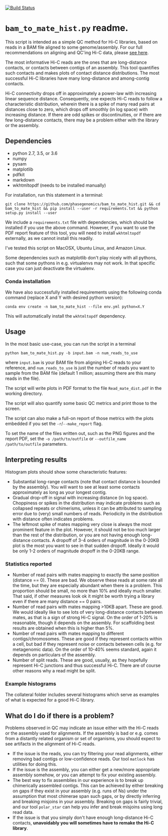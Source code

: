 [![Build Status](https://travis-ci.com/phasegenomics/bam_to_mate_hist.svg?branch=master)](https://travis-ci.com/phasegenomics/bam_to_mate_hist)

# `bam_to_mate_hist.py` readme.

This script is intended as a simple QC method for Hi-C libraries, based on reads in a BAM file aligned to some genome/assembly. For our full recommendations on aligning and QC'ing Hi-C data, please [see here](https://phasegenomics.github.io/2019/09/19/hic-alignment-and-qc.html).

The most informative Hi-C reads are the ones that are long-distance contacts, or contacts between contigs of an assembly. This tool quantifies such contacts and makes plots of contact distance distributions. The most successful Hi-C libraries have many long-distance and among-contig contacts.

Hi-C connectivity drops off in approximately a power-law with increasing linear sequence distance. Consequently, one expects Hi-C reads to follow a characteristic distribution, wherein there is a spike of many read pairs at distances close to zero, which drops off smoothly (in log space) with increasing distance. If there are odd spikes or discontinuities, or if there are few long-distance contacts, there may be a problem either with the library or the assembly.

## Dependencies
* python 2.7, 3.5, or 3.6 
* numpy
* pysam
* matplotlib
* pdfkit
* markdown
* wkhtmltopdf (needs to be installed manually)

For installation, run this statement in a terminal:

`git clone https://github.com/phasegenomics/bam_to_mate_hist.git && cd bam_to_mate_hist && pip install --user -r requirements.txt && python setup.py install --user`

We include a `requirements.txt` file with dependencies, which should be installed if you use the above command. However, if you want to use the PDF report feature of this tool, you will need to install `wkhtmltopdf` externally, as we cannot install this readily.

I've tested this script on MacOSX, Ubuntu Linux, and Amazon Linux. 

Some dependencies such as matplotlib don't play nicely with all pythons, such that some pythons in e.g. virtualenvs may not work. In that specific case you can just deactivate the virtualenv. 

### Conda installation
We have also successfully installed requirements using the following conda command (replace X and Y with desired python version):

`conda env create -n bam_to_mate_hist --file env.yml python=X.Y`

This will automatically install the `wkhtmltopdf` dependency.

## Usage
In the most basic use-case, you can run the script in a terminal

`python bam_to_mate_hist.py -b input.bam -n num_reads_to_use`

where `input.bam` is your BAM file from aligning Hi-C reads to your reference, and `num_reads_to_use` is just the number of reads you want to sample from the BAM file (default 1 million; assuming there are this many reads in the file). 

The script will write plots in PDF format to the file `Read_mate_dist.pdf` in the working directory.

The script will also quantify some basic QC metrics and print those to the screen.

The script can also make a full-on report of those metrics with the plots embedded if you set the `-r`/`--make_report` flag. 

To set the name of the files written out, such as the PNG figures and the report PDF, set the `-o /path/to/outfile` or `--outfile_name /path/to/outfile` parameters.

## Interpreting results
Histogram plots should show some characteristic features:
* Substantial long-range contacts (note that contact distance is bounded by the assembly). You will want to see at least some contacts approximately as long as your longest contig. 
* Gradual drop-off in signal with increasing distance (in log space). Choppiness or spikes in the distribution may indicate problems such as collapsed repeats or chimerisms, unless it can be attributed to sampling error due to (very) small numbers of reads. Periodicity in the distribution with distance often indicates problems.
* The leftmost spike of mates mapping very close is always the most prominent feature in the plot. However, it should not be too much larger than the rest of the distribution, or you are not having enough long-distance contacts. A dropoff of 3-4 orders of magnitude in the 0-20KB plot is the most you want to see in that sudden dropoff. Ideally it would be only 1-2 orders of magnitude dropoff in the 0-20KB range.

### Statistics reported
* Number of read pairs with mates mapping to exactly the same position (distance == 0). These are bad. We observe these reads at some rate all the time, but they are especially abundant when there is a problem. This proportion should be small, no more than 10% and ideally much smaller. That said, if other measures look ok it might be worth trying a library even if there are many distance == 0 pairs.
* Number of read pairs with mates mapping >10KB apart. These are good. We would ideally like to see lots of very long-distance contacts between mates, as that is a sign of strong Hi-C signal. On the order of 1-20% is reasonable, though it depends on the assembly. For scaffolding best results are obtained when this is higher than 5%.
* Number of read pairs with mates mapping to different contigs/chromosomes. These are good if they represent contacts within a cell, but bad if they represent noise or contacts between cells (e.g. for metagenomic data). On the order of 10-40% seems standard, again it depends on particulars of the assembly. 
* Number of split reads. These are good, usually, as they hopefully represent Hi-C junctions and thus successful Hi-C. There are of course other reasons why a read might be split.

### Example histograms
The collateral folder includes several histograms which serve as examples of what is expected for a good Hi-C library.

## What do I do if there is a problem?
Problems observed in QC may indicate an issue either with the Hi-C reads or the assembly used for alignments. If the assembly is bad or e.g. comes from a distantly related organism or set of organisms, you should expect to see artifacts in the alignment of Hi-C reads. 

* If the issue is the reads, you can try filtering your read alignments, either removing bad contigs or low-confidence reads. Our tool `matlock` has utilities for doing this. 
* If the issue is the assembly, you can either get a new/more appropriate assembly somehow, or you can attempt to fix your existing assembly. 
* The best way to fix assemblies in our experience is to break up chimerically assembled contigs. This can be achieved by either breaking on gaps if they exist in your assembly (e.g. runs of Ns) under the assumption that most chimerae span such gaps, or by directly inferring and breaking misjoins in your assembly. Breaking on gaps is fairly trivial, and our tool `polar_star` can help you infer and break misjoins using long read data. 
* If the issue is that you simply don't have enough long-distance Hi-C contacts, **unavoidably you will sometimes have to remake the Hi-C library**.
